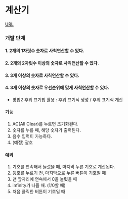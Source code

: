 # 계산기

[URL](https://kimhayeon1.github.io/Calculator/)
### 개발 단계
#### 1. 2개의 1자릿수 숫자로 사칙연산할 수 있다.
#### 2. 2개의 2자릿수 이상의 숫자로 사칙연산할 수 있다.
#### 3. 3개 이상의 숫자로 사칙연산할 수 있다.
#### 4. 3개 이상의 숫자로 우선순위에 맞게 사칙연산할 수 있다.
- 방법2 후위 표기법 활용 : 후위 표기식 생성 / 후위 표기식 계산

#### 기능
1. AC(All Clear)를 누르면 초기화된다.
2. 숫자를 누를 때, 해당 숫자가 출력된다.
3. 음수 입력이 가능하다.
4. (예정) 괄호

#### 예외
1. 기호를 연속해서 눌렀을 때, 마지막 누른 기호로 계산된다.
2. 등호를 누르기 전, 마지막으로 누른 버튼이 기호일 때
3. 맨 앞자리에 연속해서 0을 눌렀을 때
4. infinity가 나올 때. (1/0할 때)
5. 처음 클릭한 버튼이 기호일 때
